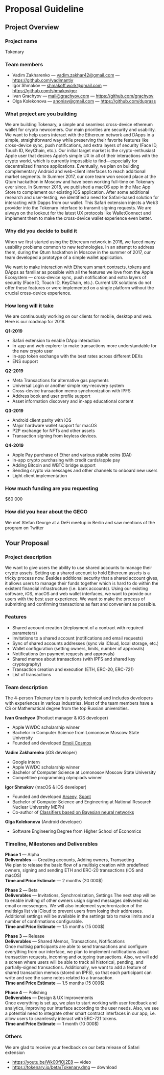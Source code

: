 # Proposal Guideline

## Project Overview

### Project name
Tokenary

### Team members
* Vadim Zakharenko  — vadim.zakhar42@gmail.com — https://github.com/vadimantiy
* Igor Shmakov — shmakoff.work@gmail.com — https://github.com/shmakovigor
* Ivan Grachyov — mail@grachyov.com — https://github.com/grachyov
* Olga Kolekonova —  anoniav@gmail.com — https://github.com/duprass

### What project are you building
We are building Tokenary, a simple and seamless cross-device ethereum wallet for crypto newcomers. Our main priorities are security and usability. We want to help users interact with the Ethereum network and DApps in a simple, straightforward way while preserving their favorite features like cross-device sync, push notifications, and extra layers of security (Face ID, Touch ID, KeyChain, etc.). Our initial target market is the crypto-enthusiast Apple user that desires Apple’s simple UX in all of their interactions with the crypto world, which is currently impossible to find—especially for decentralized finance applications. Eventually, we plan on building complementary Android and web-client interfaces to reach additional market segments.
In Summer 2017, our core team won second place at the Qtum hackathon in Moscow and have been working full-time on Tokenary ever since. In Summer 2018, we published a macOS app in the Mac App Store to complement our existing iOS application. After some additional research and user-testing, we identified a need for Safari-based solution for interacting with Dapps from our wallet. This Safari extension injects a Web3 provider into the Tokenary interface to transmit signing requests.
We are always on the lookout for the latest UX protocols like WalletConnect and implement them to make the cross-device wallet experience even better.

### Why did you decide to build it
When we first started using the Ethereum network in 2016, we faced many usability problems common to new technologies. In an attempt to address them, during the Qtum hackathon in Moscow in the summer of 2017, our team developed a prototype of a simple wallet application.

We want to make interaction with Ethereum smart contracts, tokens and DApps as familiar as possible with all the features we love from the Apple Ecosystem — cross-device sync, push notification and extra layers of security (Face ID, Touch ID, KeyChain, etc.). Current UX solutions do not offer these features or were implemented on a single platform without the crucial cross-device experience.

### How long will it take
We are continuously working on our clients for mobile, desktop and web. Here is our roadmap for 2019:

**Q1-2019**
* Safari extension to enable DApp interaction
* In-app and web explorer to make transactions more understandable for the new crypto user
* In-app token exchange with the best rates across different DEXs
* ENS support

**Q2-2019**
* Meta Transactions for alternative gas payments
* Universal Login or another simple key-recovery system
* Cross-device transaction memo synchronization with IPFS
* Address book and user profile support
* Asset information discovery and in-app educational content

**Q3-2019**
* Android client parity with iOS
* Major hardware wallet support for macOS
* P2P exchange for NFTs and other assets
* Transaction signing from keyless devices.

**Q4-2019**
* Apple Pay purchase of Ether and various stable coins (DAI)
* In-app crypto purchasing with credit cards/apple pay  
* Adding Bitcoin and WBTC bridge support
* Sending crypto via messages and other channels to onboard new users
* Light client implementation

### How much funding are you requesting  
$60 000

### How did you hear about the GECO
We met Stefan George at a DeFi meetup in Berlin and saw mentions of the program on Twitter

## Your Proposal

### Project description
We want to give users the ability to use shared accounts to manage their crypto assets. Setting up a shared account to hold Ethereum assets is a tricky process now. Besides additional security that a shared account gives, it allows users to manage their funds together which is hard to do within the existent financial infrastructure (i.e. bank accounts). Using our existing software, iOS, macOS and web wallet interfaces, we want to provide our users with the best user experience. We want to make the process of submitting and confirming transactions as fast and convenient as possible.

### Features
* Shared account creation (deployment of a contract with required parameters)
* Invitations to a shared account (notifications and email requests)
* Sync of shared accounts addresses (sync via iCloud, local storage, etc.)
* Wallet configuration (setting owners, limits, number of approvals)
* Notifications (on payment requests and approvals)
* Shared memos about transactions (with IPFS and shared key cryptography)
* Transaction creation and execution (ETH, ERC-20, ERC-721)
* List of transactions

### Team description
The 4-person Tokenary team is purely technical and includes developers with experiences in various industries. Most of the team members have a CS or Mathematical degree from the top Russian universities.

**Ivan Grachyov** (Product manager & iOS developer)
* Apple WWDC scholarship winner
* Bachelor in Computer Science from Lomonosov Moscow State University
* Founded and developed [Emoji Cosmos](https://www.producthunt.com/posts/emoji-cosmos)

**Vadim Zakharenko** (iOS developer)
* Google intern
* Apple WWDC scholarship winner
* Bachelor of Computer Science at Lomonosov Moscow State University
* Competitive programming olympiads winner

**Igor Shmakov** (macOS & iOS developer)
* Founded and developed [Arseny](https://itunes.apple.com/ru/app/id1340250301), [Spont](https://itunes.apple.com/us/app/spont-make-events-meet-new-people/id1125189088?mt=8)
* Bachelor of Computer Science and Engineering at National Research Nuclear University MEPhI
* Co-author of [Classifiers based on Bayesian neural networks](https://ieeexplore.ieee.org/document/7910653)

**Olga Kolekonova** (Android developer)
* Software Engineering Degree from Higher School of Economics

### Timeline, Milestones and Deliverables

**Phase 1** — Alpha\
**Deliverables** — Creating accounts, Adding owners, Transacting\
We plan to release the basic flow of a multisig creation with predefined owners, signing and sending ETH and ERC-20 transactions (iOS and macOS)\
**Time and Price Estimate** — 2 months (20 000$)

**Phase 2** — Beta\
**Deliverables** — Invitations, Synchronization, Settings
The next step will be to enable inviting of other owners usign signed messages delivered via email or messengers. We will also implement synchronization of the multisigs list via iCloud to prevent users from losing their addresses. Additional settings will be available in the settings tab to make limits and a number of confirmations configurable.\
**Time and Price Estimate** — 1.5 months (15 000$)

**Phase 3** — Release\
**Deliverables** — Shared Memos, Transactions, Notifications\
Once multisig participants are able to send transactions and configure everything from our interface, we plan to implement notifications about transaction requests, incoming and outgoing transactions. Also, we will add a screen where users will be able to track all historical, pending, and partially-signed transactions. Additionally, we want to add a feature of shared transaction memos (stored on IPFS), so that each participant can write and see the same notes related to a transaction.\
**Time and Price Estimate** — 1.5 months (15 000$)

**Phase 4** — Polishing\
**Deliverables** — Design & UX Improvements\
Once everything is set up, we plan to start working with user feedback and analytics, improving our interface according to the user needs. Also, we see a potential need to integrate other smart contract interfaces in our app, i.e. allow users to seamlessly interact with ERC-721 tokens.\
**Time and Price Estimate** — 1 month (10 000$)

### Others	 
We are glad to receive your feedback on our beta release of Safari extension
* https://youtu.be/Wk00fIOj2E8 — video
* https://tokenary.io/beta/Tokenary.dmg — download
